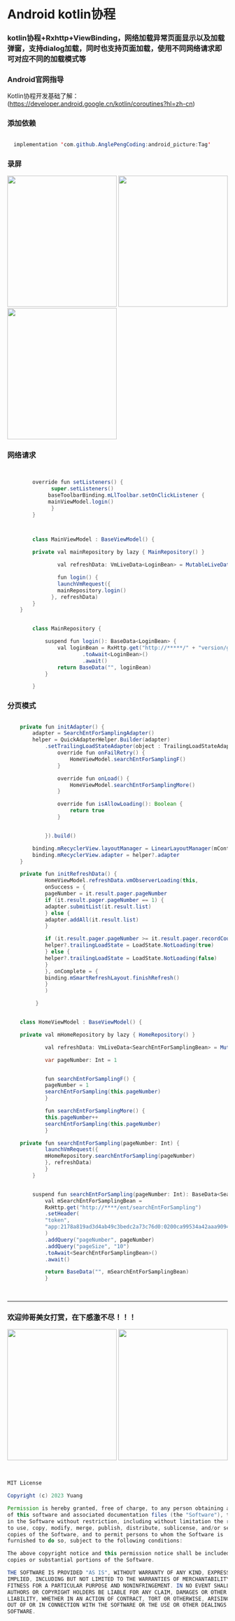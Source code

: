 # Android kotlin协程 


<h3>kotlin协程+Rxhttp+ViewBinding，网络加载异常页面显示以及加载弹窗，支持dialog加载，同时也支持页面加载，使用不同网络请求即可对应不同的加载模式等</h3>



<h3>Android官网指导</h3>

Kotlin协程开发基础了解：
(https://developer.android.google.cn/kotlin/coroutines?hl=zh-cn)


<h3>添加依赖</h3>

```java

  implementation 'com.github.AnglePengCoding:android_picture:Tag'

```


<h3>录屏</h3>

<div align=start>
<img src="https://github.com/AnglePengCoding/android_mvvm/blob/main/GIF/mvvm_home.gif" width="250" height="300" />
<img src="https://github.com/AnglePengCoding/android_mvvm/blob/main/GIF/mvvm_login.gif" width="250" height="300" />
</div>


<div align=start>
<img src="https://github.com/AnglePengCoding/android_mvvm/blob/main/GIF/mvvm_not_net.gif" width="250" height="300" />
</div>

<h3>网络请求</h3>

```java


        override fun setListeners() {
              super.setListeners()
             baseToolbarBinding.mLlToolbar.setOnClickListener {
             mainViewModel.login()
              }
        }



        class MainViewModel : BaseViewModel() {

        private val mainRepository by lazy { MainRepository() }

                val refreshData: VmLiveData<LoginBean> = MutableLiveData()

                fun login() {
                launchVmRequest({
                mainRepository.login()
              }, refreshData)
        }
    }


        class MainRepository {

            suspend fun login(): BaseData<LoginBean> {
                val loginBean = RxHttp.get("http://*****/" + "version/getLatestOne")
                        .toAwait<LoginBean>()
                        .await()
                return BaseData("", loginBean)
            }

        }

```

<h3>分页模式</h3>

```java

    private fun initAdapter() {
        adapter = SearchEntForSamplingAdapter()
        helper = QuickAdapterHelper.Builder(adapter)
            .setTrailingLoadStateAdapter(object : TrailingLoadStateAdapter.OnTrailingListener {
                override fun onFailRetry() {
                    HomeViewModel.searchEntForSamplingF()
                }

                override fun onLoad() {
                    HomeViewModel.searchEntForSamplingMore()
                }

                override fun isAllowLoading(): Boolean {
                    return true
                }


            }).build()

        binding.mRecyclerView.layoutManager = LinearLayoutManager(mContext)
        binding.mRecyclerView.adapter = helper?.adapter
    }

    private fun initRefreshData() {
            HomeViewModel.refreshData.vmObserverLoading(this,
            onSuccess = {
            pageNumber = it.result.pager.pageNumber
            if (it.result.pager.pageNumber == 1) {
            adapter.submitList(it.result.list)
            } else {
            adapter.addAll(it.result.list)
            }

            if (it.result.pager.pageNumber >= it.result.pager.recordCount) {
            helper?.trailingLoadState = LoadState.NotLoading(true)
            } else {
            helper?.trailingLoadState = LoadState.NotLoading(false)
            }
            }, onComplete = {
            binding.mSmartRefreshLayout.finishRefresh()
            }
            )

         }


    class HomeViewModel : BaseViewModel() {

    private val mHomeRepository by lazy { HomeRepository() }

            val refreshData: VmLiveData<SearchEntForSamplingBean> = MutableLiveData()

            var pageNumber: Int = 1


            fun searchEntForSamplingF() {
            pageNumber = 1
            searchEntForSampling(this.pageNumber)
            }

            fun searchEntForSamplingMore() {
            this.pageNumber++
            searchEntForSampling(this.pageNumber)
            }

    private fun searchEntForSampling(pageNumber: Int) {
            launchVmRequest({
            mHomeRepository.searchEntForSampling(pageNumber)
            }, refreshData)
            }
        }


        suspend fun searchEntForSampling(pageNumber: Int): BaseData<SearchEntForSamplingBean> {
            val mSearchEntForSamplingBean =
            RxHttp.get("http://****/ent/searchEntForSampling")
            .setHeader(
            "token",
            "app:2178a819ad3d4ab49c3bedc2a73c76d0:0200ca99534a42aaa909464b8f15e4c9"
            )
            .addQuery("pageNumber", pageNumber)
            .addQuery("pageSize", "10")
            .toAwait<SearchEntForSamplingBean>()
            .await()

            return BaseData("", mSearchEntForSamplingBean)
            }
        
         
```


***
<h3>欢迎帅哥美女打赏，在下感激不尽！！！</h3>

<div align=start>
<img src="https://github.com/AnglePengCoding/android_picture/blob/main/GIF/wx.jpg" width="250" height="300" />

<img src="https://github.com/AnglePengCoding/android_picture/blob/main/GIF/zfb.jpg" width="250" height="300" />
</div>


```java


MIT License

Copyright (c) 2023 Yuang

Permission is hereby granted, free of charge, to any person obtaining a copy
of this software and associated documentation files (the "Software"), to deal
in the Software without restriction, including without limitation the rights
to use, copy, modify, merge, publish, distribute, sublicense, and/or sell
copies of the Software, and to permit persons to whom the Software is
furnished to do so, subject to the following conditions:

The above copyright notice and this permission notice shall be included in all
copies or substantial portions of the Software.

THE SOFTWARE IS PROVIDED "AS IS", WITHOUT WARRANTY OF ANY KIND, EXPRESS OR
IMPLIED, INCLUDING BUT NOT LIMITED TO THE WARRANTIES OF MERCHANTABILITY,
FITNESS FOR A PARTICULAR PURPOSE AND NONINFRINGEMENT. IN NO EVENT SHALL THE
AUTHORS OR COPYRIGHT HOLDERS BE LIABLE FOR ANY CLAIM, DAMAGES OR OTHER
LIABILITY, WHETHER IN AN ACTION OF CONTRACT, TORT OR OTHERWISE, ARISING FROM,
OUT OF OR IN CONNECTION WITH THE SOFTWARE OR THE USE OR OTHER DEALINGS IN THE
SOFTWARE.
```